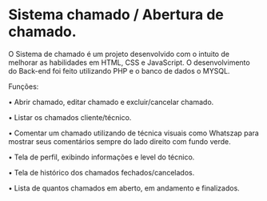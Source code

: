 # Sistema chamado / Abertura de chamado.

O Sistema de chamado é um projeto desenvolvido com o intuito de melhorar as habilidades em HTML, CSS e JavaScript.
O desenvolvimento do Back-end foi feito utilizando PHP e o banco de dados o MYSQL.

Funções:

•	Abrir chamado, editar chamado e excluir/cancelar chamado.

•	Listar os chamados cliente/técnico.

•	Comentar um chamado utilizando de técnica visuais como Whatszap para mostrar seus comentários sempre do lado direito com fundo verde.

•	Tela de perfil, exibindo informações e level do técnico.

•	Tela de histórico dos chamados fechados/cancelados.

•	Lista de quantos chamados em aberto, em andamento e finalizados.
